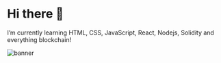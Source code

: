 # Hi there 👋
I’m currently learning HTML, CSS, JavaScript, React, Nodejs, Solidity and everything blockchain!

![banner](https://drive.google.com/uc?export=view&id=10aun_pRIQ3AnYDhO1aQ1iafl0MTrOAaI)
